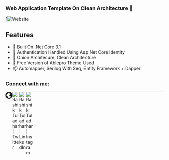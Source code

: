 ### Web Application Template On Clean Architecture 👋

[![Website](https://blog.rashik.com.np)


## Features

- 🔭 Built On .Net Core 3.1
- 🌱 Authentication Handled Using Asp.Net Core Identity
- 👯 Onion Architecure, Clean Architecture
- 🥅 Free Version of Ablepro Theme Used
- 📫 Automapper, Serilog With Seq, Entity Framework + Dapper 


### Connect with me:

[<img align="left" alt="Rashik Tuladhar" width="22px" src="https://raw.githubusercontent.com/iconic/open-iconic/master/svg/globe.svg" />][website]
[<img align="left" alt="Rashik Tuladhar | Twitter" width="22px" src="https://cdn.jsdelivr.net/npm/simple-icons@v3/icons/twitter.svg" />][twitter]
[<img align="left" alt="Rashik Tuladhar | LinkedIn" width="22px" src="https://cdn.jsdelivr.net/npm/simple-icons@v3/icons/linkedin.svg" />][linkedin]
[<img align="left" alt="Rashik Tuladhar | Instagram" width="22px" src="https://cdn.jsdelivr.net/npm/simple-icons@v3/icons/instagram.svg" />][instagram]

---

[website]: https://blog.rashik.com.np
[twitter]: https://twitter.com/RashikTuladhar
[instagram]: https://www.instagram.com/rashiktuladhar/
[linkedin]: https://www.linkedin.com/in/rashiktuladhar/
